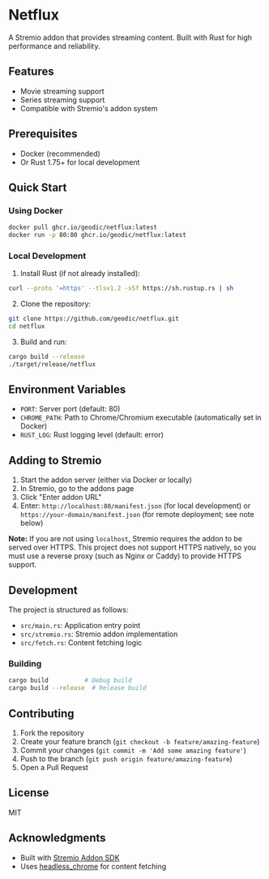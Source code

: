# Netflux

A Stremio addon that provides streaming content. Built with Rust for high performance and reliability.

## Features

- Movie streaming support
- Series streaming support
- Compatible with Stremio's addon system

## Prerequisites

- Docker (recommended)
- Or Rust 1.75+ for local development

## Quick Start

### Using Docker

```bash
docker pull ghcr.io/geodic/netflux:latest
docker run -p 80:80 ghcr.io/geodic/netflux:latest
```

### Local Development

1. Install Rust (if not already installed):
```bash
curl --proto '=https' --tlsv1.2 -sSf https://sh.rustup.rs | sh
```

2. Clone the repository:
```bash
git clone https://github.com/geodic/netflux.git
cd netflux
```

3. Build and run:
```bash
cargo build --release
./target/release/netflux
```

## Environment Variables

- `PORT`: Server port (default: 80)
- `CHROME_PATH`: Path to Chrome/Chromium executable (automatically set in Docker)
- `RUST_LOG`: Rust logging level (default: error)

## Adding to Stremio

1. Start the addon server (either via Docker or locally)
2. In Stremio, go to the addons page
3. Click "Enter addon URL"
4. Enter: `http://localhost:80/manifest.json` (for local development) or `https://your-domain/manifest.json` (for remote deployment; see note below)

**Note:** If you are not using `localhost`, Stremio requires the addon to be served over HTTPS. This project does not support HTTPS natively, so you must use a reverse proxy (such as Nginx or Caddy) to provide HTTPS support.

## Development

The project is structured as follows:
- `src/main.rs`: Application entry point
- `src/stremio.rs`: Stremio addon implementation
- `src/fetch.rs`: Content fetching logic

### Building

```bash
cargo build          # Debug build
cargo build --release  # Release build
```

## Contributing

1. Fork the repository
2. Create your feature branch (`git checkout -b feature/amazing-feature`)
3. Commit your changes (`git commit -m 'Add some amazing feature'`)
4. Push to the branch (`git push origin feature/amazing-feature`)
5. Open a Pull Request

## License

MIT

## Acknowledgments

- Built with [Stremio Addon SDK](https://github.com/Stremio/stremio-addon-sdk)
- Uses [headless_chrome](https://crates.io/crates/headless_chrome) for content fetching
